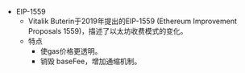 - EIP-1559
    - Vitalik Buterin于2019年提出的EIP-1559 (Ethereum Improvement Proposals 1559)，描述了以太坊收费模式的变化。
    - 特点
        - 使gas价格更透明。
        - 销毁 baseFee，增加通缩机制。